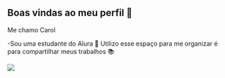 ## Boas vindas ao meu perfil 💛

Me chamo Carol 

-Sou uma estudante do Alura 🙂
Utilizo esse espaço para me organizar é para compartilhar meus trabalhos 📚








  ![](https://tenor.com/pt-BR/view/avatar-movie-neytiri-jake-sully-love-gif-20246267)
